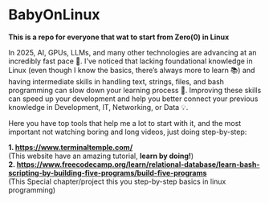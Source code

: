 # BabyOnLinux
**This is a repo for everyone that wat to start from Zero(0) in Linux**

In 2025, AI, GPUs, LLMs, and many other technologies are advancing at an incredibly fast pace 🚀. I've noticed that lacking foundational knowledge in Linux (even though I know the basics, there’s always more to learn 📚) and having intermediate skills in handling text, strings, files, and bash programming can slow down your learning process 🐢. Improving these skills can speed up your development and help you better connect your previous knowledge in Development, IT, Networking, or Data 💡.

Here you have top tools that help me a lot to start with it, and the most important not watching boring and long videos, just doing step-by-step:

**1. https://www.terminaltemple.com/**  
   (This website have an amazing tutorial, **learn by doing!**)  
**2. https://www.freecodecamp.org/learn/relational-database/learn-bash-scripting-by-building-five-programs/build-five-programs**  
   (This Special chapter/project this you step-by-step basics in linux programming)
